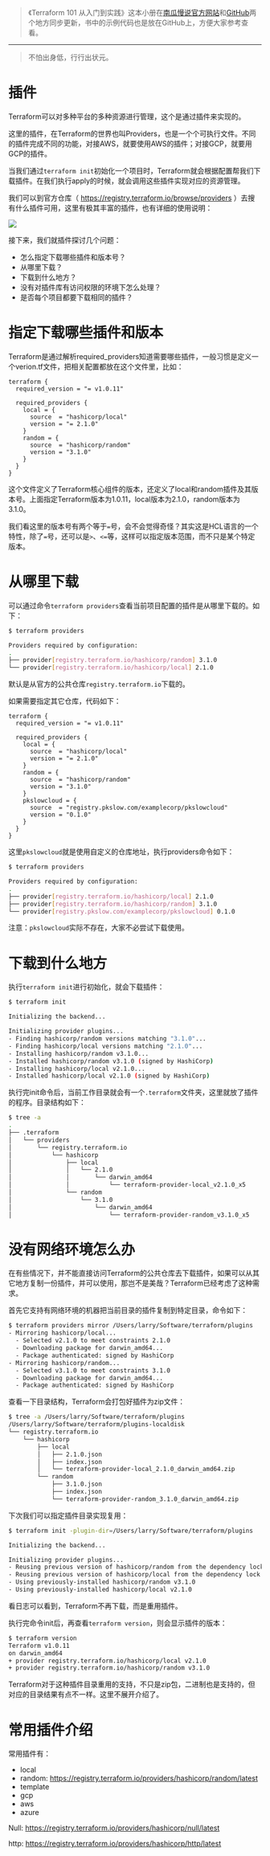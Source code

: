> 《Terraform 101 从入门到实践》这本小册在[南瓜慢说官方网站](https://www.pkslow.com/tags/terraform101)和[GitHub](https://github.com/LarryDpk/terraform-101)两个地方同步更新，书中的示例代码也是放在GitHub上，方便大家参考查看。

---





> 不怕出身低，行行出状元。



# 插件

Terraform可以对多种平台的多种资源进行管理，这个是通过插件来实现的。

这里的插件，在Terraform的世界也叫Providers，也是一个个可执行文件。不同的插件完成不同的功能，对接AWS，就要使用AWS的插件；对接GCP，就要用GCP的插件。

当我们通过`terraform init`初始化一个项目时，Terraform就会根据配置帮我们下载插件。在我们执行apply的时候，就会调用这些插件实现对应的资源管理。

我们可以到官方仓库（ https://registry.terraform.io/browse/providers ）去搜有什么插件可用，这里有极其丰富的插件，也有详细的使用说明：

![](https://pkslow.oss-cn-shenzhen.aliyuncs.com/images/other/terraform-101/pictures/02.providers/providers.official-site.png)



接下来，我们就插件探讨几个问题：

- 怎么指定下载哪些插件和版本号？
- 从哪里下载？
- 下载到什么地方？
- 没有对插件库有访问权限的环境下怎么处理？
- 是否每个项目都要下载相同的插件？



# 指定下载哪些插件和版本



Terraform是通过解析required_providers知道需要哪些插件，一般习惯是定义一个verion.tf文件，把相关配置都放在这个文件里，比如：

```hcl
terraform {
  required_version = "= v1.0.11"

  required_providers {
    local = {
      source  = "hashicorp/local"
      version = "= 2.1.0"
    }
    random = {
      source  = "hashicorp/random"
      version = "3.1.0"
    }
  }
}
```

这个文件定义了Terraform核心组件的版本，还定义了local和random插件及其版本号。上面指定Terraform版本为1.0.11，local版本为2.1.0，random版本为3.1.0。

我们看这里的版本号有两个等于`=`号，会不会觉得奇怪？其实这是HCL语言的一个特性，除了`=`号，还可以是`>`、`<=`等，这样可以指定版本范围，而不只是某个特定版本。



# 从哪里下载

可以通过命令`terraform providers`查看当前项目配置的插件是从哪里下载的。如下：

```bash
$ terraform providers

Providers required by configuration:
.
├── provider[registry.terraform.io/hashicorp/random] 3.1.0
└── provider[registry.terraform.io/hashicorp/local] 2.1.0
```

默认是从官方的公共仓库`registry.terraform.io`下载的。



如果需要指定其它仓库，代码如下：

```hcl
terraform {
  required_version = "= v1.0.11"

  required_providers {
    local = {
      source  = "hashicorp/local"
      version = "= 2.1.0"
    }
    random = {
      source  = "hashicorp/random"
      version = "3.1.0"
    }
    pkslowcloud = {
      source  = "registry.pkslow.com/examplecorp/pkslowcloud"
      version = "0.1.0"
    }
  }
}
```

这里`pkslowcloud`就是使用自定义的仓库地址，执行providers命令如下：

```bash
$ terraform providers

Providers required by configuration:
.
├── provider[registry.terraform.io/hashicorp/local] 2.1.0
├── provider[registry.terraform.io/hashicorp/random] 3.1.0
└── provider[registry.pkslow.com/examplecorp/pkslowcloud] 0.1.0
```

注意：`pkslowcloud`实际不存在，大家不必尝试下载使用。



# 下载到什么地方

执行`terraform init`进行初始化，就会下载插件：

```bash
$ terraform init

Initializing the backend...

Initializing provider plugins...
- Finding hashicorp/random versions matching "3.1.0"...
- Finding hashicorp/local versions matching "2.1.0"...
- Installing hashicorp/random v3.1.0...
- Installed hashicorp/random v3.1.0 (signed by HashiCorp)
- Installing hashicorp/local v2.1.0...
- Installed hashicorp/local v2.1.0 (signed by HashiCorp)
```

执行完init命令后，当前工作目录就会有一个`.terraform`文件夹，这里就放了插件的程序。目录结构如下：

```bash
$ tree -a
.
├── .terraform
│   └── providers
│       └── registry.terraform.io
│           └── hashicorp
│               ├── local
│               │   └── 2.1.0
│               │       └── darwin_amd64
│               │           └── terraform-provider-local_v2.1.0_x5
│               └── random
│                   └── 3.1.0
│                       └── darwin_amd64
│                           └── terraform-provider-random_v3.1.0_x5
```



# 没有网络环境怎么办

在有些情况下，并不能直接访问Terraform的公共仓库去下载插件，如果可以从其它地方复制一份插件，并可以使用，那岂不是美哉？Terraform已经考虑了这种需求。

首先它支持有网络环境的机器把当前目录的插件复制到特定目录，命令如下：

```bash
$ terraform providers mirror /Users/larry/Software/terraform/plugins
- Mirroring hashicorp/local...
  - Selected v2.1.0 to meet constraints 2.1.0
  - Downloading package for darwin_amd64...
  - Package authenticated: signed by HashiCorp
- Mirroring hashicorp/random...
  - Selected v3.1.0 to meet constraints 3.1.0
  - Downloading package for darwin_amd64...
  - Package authenticated: signed by HashiCorp
```



查看一下目录结构，Terraform会打包好插件为zip文件：

```bash
$ tree -a /Users/larry/Software/terraform/plugins
/Users/larry/Software/terraform/plugins-localdisk
└── registry.terraform.io
    └── hashicorp
        ├── local
        │   ├── 2.1.0.json
        │   ├── index.json
        │   └── terraform-provider-local_2.1.0_darwin_amd64.zip
        └── random
            ├── 3.1.0.json
            ├── index.json
            └── terraform-provider-random_3.1.0_darwin_amd64.zip
```



下次我们可以指定插件目录实现复用：

```bash
$ terraform init -plugin-dir=/Users/larry/Software/terraform/plugins

Initializing the backend...

Initializing provider plugins...
- Reusing previous version of hashicorp/random from the dependency lock file
- Reusing previous version of hashicorp/local from the dependency lock file
- Using previously-installed hashicorp/random v3.1.0
- Using previously-installed hashicorp/local v2.1.0
```

看日志可以看到，Terraform不再下载，而是重用插件。



执行完命令init后，再查看`terraform version`，则会显示插件的版本：

```bash
$ terraform version
Terraform v1.0.11
on darwin_amd64
+ provider registry.terraform.io/hashicorp/local v2.1.0
+ provider registry.terraform.io/hashicorp/random v3.1.0
```





Terraform对于这种插件目录重用的支持，不只是zip包，二进制也是支持的，但对应的目录结果有点不一样。这里不展开介绍了。



# 常用插件介绍

常用插件有：

- local
- random: https://registry.terraform.io/providers/hashicorp/random/latest
- template
- gcp
- aws
- azure



Null: https://registry.terraform.io/providers/hashicorp/null/latest

http: https://registry.terraform.io/providers/hashicorp/http/latest









